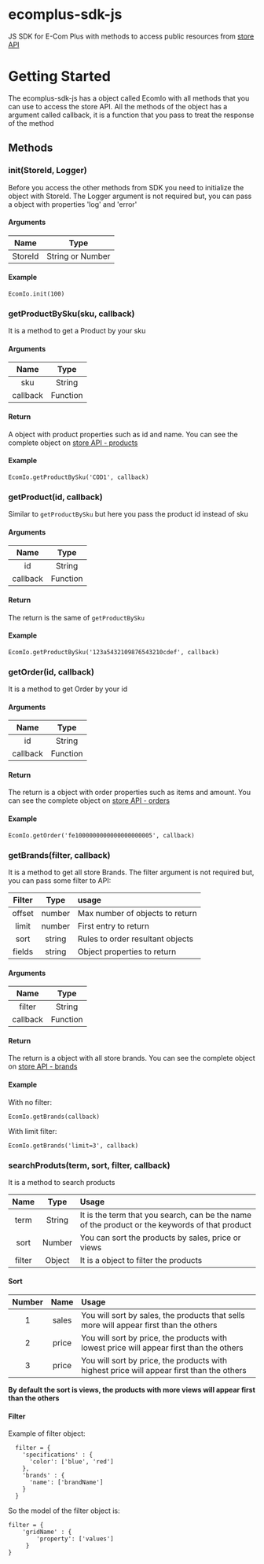 # ecomplus-sdk-js
JS SDK for E-Com Plus with methods to access public resources from [store API](https://ecomstore.docs.apiary.io)

# Getting Started
The ecomplus-sdk-js has a object called EcomIo with all methods that you can use to access the store API. All the methods of the object has a argument called callback, it is a function that you pass to treat the response of the method

## Methods
### init(StoreId, Logger)
Before you access the other methods from SDK you need to initialize the object with StoreId. The Logger argument is not required but, you can pass a object with properties 'log' and 'error'

#### Arguments
|   Name  | Type |
| :---:  | :---:|
| StoreId | String or Number |

#### Example
    EcomIo.init(100)
    
### getProductBySku(sku, callback)
It is a method to get a Product by your sku

#### Arguments 
|  Name  | Type |
| :---:  | :---:|
| sku | String |
| callback | Function |

#### Return 
A object with product properties such as id and name. You can see the complete object on [store API - products](https://ecomstore.docs.apiary.io/#reference/products/specific-product/read-product)

#### Example
    EcomIo.getProductBySku('COD1', callback)

### getProduct(id, callback)
Similar to `getProductBySku` but here you pass the product id instead of sku

#### Arguments 
|  Name  | Type |
| :---:  | :---:|
| id | String |
| callback | Function |

#### Return 
The return is the same of `getProductBySku`

#### Example
    EcomIo.getProductBySku('123a5432109876543210cdef', callback)
    

### getOrder(id, callback)
It is a method to get Order by your id

#### Arguments 
|  Name  | Type |
| :---:  | :---:|
| id | String |
| callback | Function |

#### Return 
The return is a object with order properties such as items and amount. You can see the complete object on [store API - orders](https://ecomstore.docs.apiary.io/#reference/orders/new-order/read-order)

#### Example
    EcomIo.getOrder('fe1000000000000000000005', callback)
    
### getBrands(filter, callback)
It is a method to get all store Brands. The filter argument is not required but, you can pass some filter to API:  

|  Filter  | Type | usage |
| :---:  | :---:|  :---|
| offset | number | Max number of objects to return |
| limit | number | First entry to return |
| sort | string | Rules to order resultant objects |
| fields | string | Object properties to return |

#### Arguments 
|  Name  | Type |
| :---:  | :---:|
| filter | String |
| callback | Function |

#### Return 
The return is a object with all store brands. You can see the complete object on [store API - brands](https://ecomstore.docs.apiary.io/#reference/brands/all-brands/list-all-store-brands)

#### Example
With no filter:
    
    EcomIo.getBrands(callback)
With limit filter:    

    EcomIo.getBrands('limit=3', callback)

### searchProduts(term, sort, filter, callback)
It is a method to search products

|  Name  | Type | Usage |
| :---:  | :---:| :--- |
| term | String | It is the term that you search, can be the name of the product or the keywords of that product |
| sort | Number | You can sort the products by sales, price or views |
| filter | Object | It is a object to filter the products |

#### Sort

|  Number  | Name | Usage |
| :---:  | :---:| :--- |
| 1 | sales | You will sort by sales, the products that sells more will appear first than the others |
| 2 | price | You will sort by price, the products with lowest price will appear first than the others |
| 3 | price |  You will sort by price, the products with highest price will appear first than the others|

**By default the sort is views, the products with more views will appear first than the others**

#### Filter
Example of filter object:
    
      
      filter = {
        'specifications' : {
          'color': ['blue', 'red']
        },
        'brands' : {
          'name': ['brandName']
        }
      }
   
So the model of the filter object is: 
    
    filter = {
        'gridName' : {
            'property': ['values']
         }
    }

